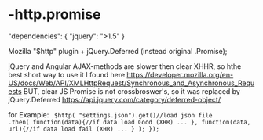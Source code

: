 # -http.promise

"dependencies": {
    "jquery": ">1.5"
  }

Mozilla "$http" plugin + jQuery.Deferred (instead original .Promise);

jQuery and Angular AJAX-methods are slower then clear XHHR, so hthe best short way to use it I found here https://developer.mozilla.org/en-US/docs/Web/API/XMLHttpRequest/Synchronous_and_Asynchronous_Requests
BUT, clear JS Promise is not crossbroswer's, so it was replaced by jQuery.Deferred https://api.jquery.com/category/deferred-object/

for Example:
<code>
$http( "settings.json").get()//load json file
	.then(
		function(data){//if data load Good (XHR)
		  ...
		},
		function(data, url){//if data load fail (XHR)
  		...
		}
	);
});
</code>
